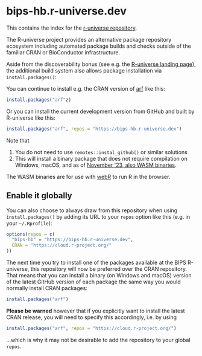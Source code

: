 # bips-hb.r-universe.dev

This contains the index for the [r-universe repository](https://bips-hb.r-universe.dev/builds).

The R-universe project provides an alternative package repository ecosystem including automated package builds and checks outside of the familiar CRAN or BioConductor infrastructure.

Aside from the discoverability bonus (see e.g. the [R-universe landing page](https://r-universe.dev/)), the additional build system also allows package installation via `install.packages()`:

You can continue to install e.g. the CRAN version of [arf](https://github.com/bips-hb/arf) like this:

```r
install.packages("arf"z)
```

Or you can install the current development version from GitHub and built by R-universe like this:

```r
install.packages("arf", repos = "https://bips-hb.r-universe.dev")
```

Note that

1. You do not need to use `remotes::instal_github()` or similar solutions
2. This will install a binary package that does not require compilation on Windows, macOS, and as of [November '23, also WASM binaries](https://ropensci.org/blog/2023/11/17/runiverse-wasm/).

The WASM binaries are for use with [webR](https://docs.r-wasm.org/webr/latest/) to run R in the browser.

## Enable it globally

You can also choose to always draw from this repository when using `install.packages()` by adding its URL to your `repos` option like this (e.g. in your `~/.Rprofile`):

```r
options(repos = c(
  "bips-hb" = "https://bips-hb.r-universe.dev",
  CRAN = "https://cloud.r-project.org/"
))
```

The next time you try to install one of the packages available at the BIPS R-universe, this repository will now be preferred over the CRAN repository.
That means that you can install a binary (on Windows and macOS) version of the latest GitHub version of each package the same way you would normally install CRAN packages:

```r
install.packages("arf")
```

**Please be warned** however that if you explicitly want to install the latest CRAN release, you will need to specify this accordingly, i.e. by using

```r
install.packages("arf", repos = "https://cloud.r-project.org/")
```

...which is why it may not be desirable to add the repository to your global `repos`.
